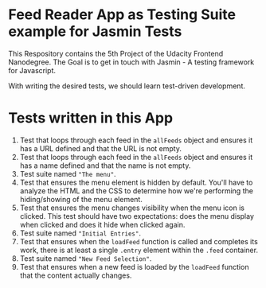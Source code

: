 # Feed Reader App as Testing Suite example for Jasmin Tests
This Respository contains the 5th Project of the Udacity Frontend Nanodegree.
The Goal is to get in touch with Jasmin - A testing framework for Javascript.

With writing the desired tests, we should learn test-driven development.

# Tests written in this App
1. Test that loops through each feed in the `allFeeds` object and ensures it has a URL defined and that the URL is not empty.
2. Test that loops through each feed in the `allFeeds` object and ensures it has a name defined and that the name is not empty.
3. Test suite named `"The menu"`.
4. Test that ensures the menu element is hidden by default. You'll have to analyze the HTML and the CSS to determine how we're performing the hiding/showing of the menu element.
5. Test that ensures the menu changes visibility when the menu icon is clicked. This test should have two expectations: does the menu display when clicked and does it hide when clicked again.
6. Test suite named `"Initial Entries"`.
7. Test that ensures when the `loadFeed` function is called and completes its work, there is at least a single `.entry` element within the `.feed` container.
8. Test suite named `"New Feed Selection"`.
9. Test that ensures when a new feed is loaded by the `loadFeed` function that the content actually changes.
